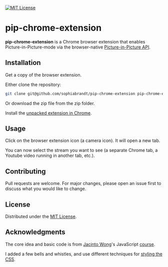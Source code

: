 [![MIT License][license-shield]][license-url]

# pip-chrome-extension

**pip-chrome-extension** is a Chrome browser extension that enables Picture-in-Picture-mode via the browser-native [Picture-in-Picture API](https://css-tricks.com/an-introduction-to-the-picture-in-picture-web-api/).

## Installation

Get a copy of the browser extension.

Either clone the repository:

```bash
git clone git@github.com/sophiabrandt/pip-chrome-extension pip-chrome-extension
```

Or download the zip file from the zip folder.

Install the [unpacked extension in Chrome](https://webkul.com/blog/how-to-install-the-unpacked-extension-in-chrome/).

## Usage

Click on the browser extension icon (a camera icon). It will open a new tab.

You can now select the stream you want to see (a separate Chrome tab, a Youtube video running in another tab, etc.).

## Contributing

Pull requests are welcome. For major changes, please open an issue first to discuss what you would like to change.

## License

Distributed under the [MIT License](https://choosealicense.com/licenses/mit/).

## Acknowledgments

The core idea and basic code is from [Jacinto Wong](https://github.com/JacintoDesign)'s JavaScript [course](https://zerotomastery.io/about/instructor/jacinto-wong/).

I added a few bells and whistles, and use different techniques for [styling the CSS](https://every-layout.dev/).

[license-shield]: https://img.shields.io/badge/License-MIT-green.svg?style=flat-square
[license-url]: https://github.com/sophiabrandt/pip-chrome-extension/blob/master/LICENSE
